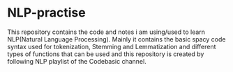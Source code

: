 # NLP-practise
This repository contains the code and notes i am using/used to learn NLP(Natural Language Processing).
Mainly it contains the basic spacy code syntax used for tokenization, Stemming and Lemmatization and different types of functions that can be used and this repository is created
by following NLP playlist of the Codebasic channel.
